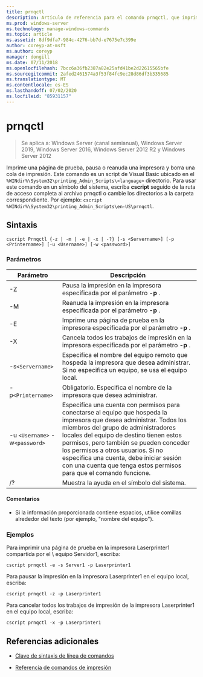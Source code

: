 ```yaml
---
title: prnqctl
description: Artículo de referencia para el comando prnqctl, que imprime una página de prueba, y pausa o reanuda una impresora.
ms.prod: windows-server
ms.technology: manage-windows-commands
ms.topic: article
ms.assetid: 8df9dfa7-984c-4276-bb7d-e7675e7c399e
author: coreyp-at-msft
ms.author: coreyp
manager: dongill
ms.date: 07/11/2018
ms.openlocfilehash: 7bcc6a36fb2387a82e25afd41be2d22615565bfe
ms.sourcegitcommit: 2afed2461574a3f53f84fc9ec28d86df3b335685
ms.translationtype: MT
ms.contentlocale: es-ES
ms.lasthandoff: 07/02/2020
ms.locfileid: "85931157"
---
```

# <a name="prnqctl"></a>prnqctl

> Se aplica a: Windows Server (canal semianual), Windows Server 2019, Windows Server 2016, Windows Server 2012 R2 y Windows Server 2012

Imprime una página de prueba, pausa o reanuda una impresora y borra una cola de impresión. Este comando es un script de Visual Basic ubicado en el `%WINdir%\System32\printing_Admin_Scripts\<language>` directorio. Para usar este comando en un símbolo del sistema, escriba **cscript** seguido de la ruta de acceso completa al archivo prnqctl o cambie los directorios a la carpeta correspondiente. Por ejemplo: `cscript %WINdir%\System32\printing_Admin_Scripts\en-US\prnqctl`.

## <a name="syntax"></a>Sintaxis

```
cscript Prnqctl {-z | -m | -e | -x | -?} [-s <Servername>] [-p <Printername>] [-u <Username>] [-w <password>]
```

### <a name="parameters"></a>Parámetros

| Parámetro | Descripción |
|--|--|
| -Z | Pausa la impresión en la impresora especificada por el parámetro **-p** . |
| -M | Reanuda la impresión en la impresora especificada por el parámetro **-p** . |
| -E | Imprime una página de prueba en la impresora especificada por el parámetro **-p** . |
| -X | Cancela todos los trabajos de impresión en la impresora especificada por el parámetro **-p** . |
| -s`<Servername>` | Especifica el nombre del equipo remoto que hospeda la impresora que desea administrar. Si no especifica un equipo, se usa el equipo local. |
| -p`<Printername>` | Obligatorio. Especifica el nombre de la impresora que desea administrar. |
| -u `<Username>` -w`<password>` | Especifica una cuenta con permisos para conectarse al equipo que hospeda la impresora que desea administrar. Todos los miembros del grupo de administradores locales del equipo de destino tienen estos permisos, pero también se pueden conceder los permisos a otros usuarios. Si no especifica una cuenta, debe iniciar sesión con una cuenta que tenga estos permisos para que el comando funcione. |
| /? | Muestra la ayuda en el símbolo del sistema. |

#### <a name="remarks"></a>Comentarios

- Si la información proporcionada contiene espacios, utilice comillas alrededor del texto (por ejemplo, "nombre del equipo").

### <a name="examples"></a>Ejemplos

Para imprimir una página de prueba en la impresora Laserprinter1 compartida por el \\ equipo Servidor1, escriba:

```
cscript prnqctl -e -s Server1 -p Laserprinter1
```

Para pausar la impresión en la impresora Laserprinter1 en el equipo local, escriba:

```
cscript prnqctl -z -p Laserprinter1
```

Para cancelar todos los trabajos de impresión de la impresora Laserprinter1 en el equipo local, escriba:

```
cscript prnqctl -x -p Laserprinter1
```

## <a name="additional-references"></a>Referencias adicionales

- [Clave de sintaxis de línea de comandos](command-line-syntax-key.md)

- [Referencia de comandos de impresión](print-command-reference.md)
